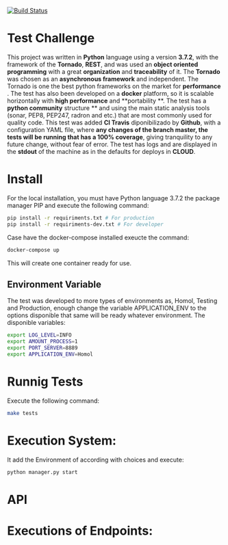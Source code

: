 [![Build Status](https://travis-ci.com/laerteallan/challange.svg?branch=master)](https://travis-ci.com/laerteallan/challange)
# Test Challenge
This project was written in **Python** language using a version **3.7.2**, with the framework of the **Tornado**, **REST**, and was used an **object oriented programming** with a great **organization** and **traceability** of it. The **Tornado** was chosen as an **asynchronous framework** and independent. The Tornado is one the best python frameworks on the market for **performance** . 
The test has also been developed on a **docker** platform, so it is scalable horizontally with **high performance** and **portability **. The test has a **python community** structure ** and using the main static analysis tools (sonar, PEP8, PEP247, radron and etc.) that are most commonly used for quality code. This test was added **CI Travis** diponibilizado by **Github**, with a configuration YAML file, where **any changes of the branch master,  the tests will be running that has a 100% coverage**, giving tranquility to any future change, without fear of error. The test has logs and are displayed in the **stdout** of the machine as in the defaults for deploys in **CLOUD**.

# Install

For the local installation, you must have Python language 3.7.2 the package manager PIP and execute the following command:
```sh
pip install -r requiriments.txt # For production 
pip install -r requiriments-dev.txt # For developer 
```

Case have the docker-compose installed exeucte the command:
```sh
docker-compose up
```
This will create one container ready for use.

## Environment Variable
The test was developed to more types of environments as, Homol, Testing and Production, enough change the variable APPLICATION_ENV to the options disponible that same will be ready whatever environment. The disponible variables:
```sh
export LOG_LEVEL=INFO
export AMOUNT_PROCESS=1
export PORT_SERVER=8889
export APPLICATION_ENV=Homol
```
# Runnig Tests
Execute the following command:

```sh
make tests
```

# Execution System:

It add the Environment of according with choices and execute:

```sh
python manager.py start
```

# API


# Executions of Endpoints:


